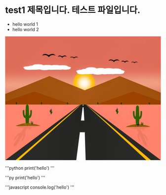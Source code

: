 # test1 제목입니다. 테스트 파일입니다.

* hello world 1
* hello world 2

![석양 이미지](img/a.jpg)

'''python
print('hello')
'''

'''py
print('hello')
'''

'''javascript
console.log('hello')
'''